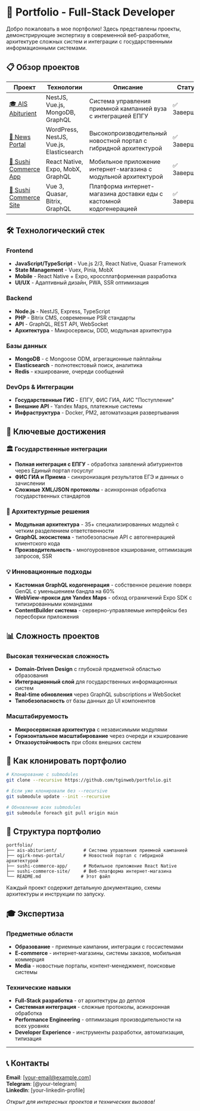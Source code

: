 # 🚀 Portfolio - Full-Stack Developer

Добро пожаловать в мое портфолио! Здесь представлены проекты, демонстрирующие экспертизу в современной веб-разработке, архитектуре сложных систем и интеграции с государственными информационными системами.

## 📋 Обзор проектов

| Проект | Технологии | Описание | Статус |
|--------|------------|----------|--------|
| [🎓 AIS Abiturient](./ais-abiturient) | NestJS, Vue.js, MongoDB, GraphQL | Система управления приемной кампанией вуза с интеграцией ЕПГУ | ✅ Завершен |
| [📰 News Portal](./ogirk-news-portal) | WordPress, NestJS, Vue.js, Elasticsearch | Высокопроизводительный новостной портал с гибридной архитектурой | ✅ Завершен |
| [📱 Sushi Commerce App](./sushi-commerce-app) | React Native, Expo, MobX, GraphQL | Мобильное приложение интернет-магазина с модульной архитектурой | ✅ Завершен |
| [🍕 Sushi Commerce Site](./sushi-commerce-site) | Vue 3, Quasar, Bitrix, GraphQL | Платформа интернет-магазина доставки еды с кастомной кодогенерацией | ✅ Завершен |

## 🛠️ Технологический стек

### Frontend
- **JavaScript/TypeScript** - Vue.js 2/3, React Native, Quasar Framework
- **State Management** - Vuex, Pinia, MobX
- **Mobile** - React Native + Expo, кроссплатформенная разработка
- **UI/UX** - Адаптивный дизайн, PWA, SSR оптимизация

### Backend
- **Node.js** - NestJS, Express, TypeScript
- **PHP** - Bitrix CMS, современные PSR стандарты
- **API** - GraphQL, REST API, WebSocket
- **Архитектура** - Микросервисы, DDD, модульная архитектура

### Базы данных
- **MongoDB** - с Mongoose ODM, агрегационные пайплайны
- **Elasticsearch** - полнотекстовый поиск, аналитика
- **Redis** - кэширование, очереди сообщений

### DevOps & Интеграции
- **Государственные ГИС** - ЕПГУ, ФИС ГИА, АИС "Поступление"
- **Внешние API** - Yandex Maps, платежные системы
- **Инфраструктура** - Docker, PM2, автоматизация развертывания

## 🎯 Ключевые достижения

### 🏛️ Государственные интеграции
- **Полная интеграция с ЕПГУ** - обработка заявлений абитуриентов через Единый портал госуслуг
- **ФИС ГИА и Приема** - синхронизация результатов ЕГЭ и данных о зачислении
- **Сложные XML/JSON протоколы** - асинхронная обработка государственных стандартов

### 🚀 Архитектурные решения
- **Модульная архитектура** - 35+ специализированных модулей с четким разделением ответственности
- **GraphQL экосистема** - типобезопасные API с автогенерацией клиентского кода
- **Производительность** - многоуровневое кэширование, оптимизация запросов, SSR

### 💡 Инновационные подходы
- **Кастомная GraphQL кодогенерация** - собственное решение поверх GenQL с уменьшением бандла на 60%
- **WebView-прокси для Yandex Maps** - обход ограничений Expo SDK с типизированными командами
- **ContentBuilder система** - серверно-управляемые интерфейсы без пересборки приложения

## 📊 Сложность проектов

### Высокая техническая сложность
- **Domain-Driven Design** с глубокой предметной областью образования
- **Интеграционный слой** для государственных информационных систем
- **Real-time обновления** через GraphQL subscriptions и WebSocket
- **Типобезопасность** от базы данных до UI компонентов

### Масштабируемость
- **Микросервисная архитектура** с независимыми модулями
- **Горизонтальное масштабирование** через очереди и кэширование
- **Отказоустойчивость** при сбоях внешних систем

## 🔧 Как клонировать портфолио

```bash
# Клонирование с submodules
git clone --recursive https://github.com/tginweb/portfolio.git

# Если уже клонировали без --recursive
git submodule update --init --recursive

# Обновление всех submodules
git submodule foreach git pull origin main
```

## 📁 Структура портфолио

```
portfolio/
├── ais-abiturient/          # Система управления приемной кампанией
├── ogirk-news-portal/       # Новостной портал с гибридной архитектурой  
├── sushi-commerce-app/      # Мобильное приложение React Native
├── sushi-commerce-site/     # Веб-платформа интернет-магазина
└── README.md               # Этот файл
```

Каждый проект содержит детальную документацию, схемы архитектуры и инструкции по запуску.

## 🎓 Экспертиза

### Предметные области
- **Образование** - приемные кампании, интеграции с госсистемами
- **E-commerce** - интернет-магазины, системы заказов, мобильная коммерция
- **Media** - новостные порталы, контент-менеджмент, поисковые системы

### Технические навыки
- **Full-Stack разработка** - от архитектуры до деплоя
- **Системная интеграция** - сложные протоколы, асинхронная обработка
- **Performance Engineering** - оптимизация производительности на всех уровнях
- **Developer Experience** - инструменты разработки, автоматизация, типизация

---

## 📞 Контакты

**Email**: [your-email@example.com]  
**Telegram**: [@your-telegram]  
**LinkedIn**: [your-linkedin-profile]

*Открыт для интересных проектов и технических вызовов!*